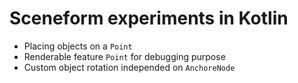 # Sceneform experiments in Kotlin

* Placing objects on a `Point`
* Renderable feature `Point` for debugging purpose
* Custom object rotation independed on `AnchoreNode`